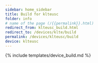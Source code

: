 ```yaml
---
sidebar: home_sidebar
title: Build for klteusc
folder: info
# name of the page (/{{permalink}}.html)
redirect_from: klteusc_build.html
redirect_to: /devices/klte/build
permalink: /devices/klteusc/build
device: klteusc
---
```

{% include templates/device_build.md %}
